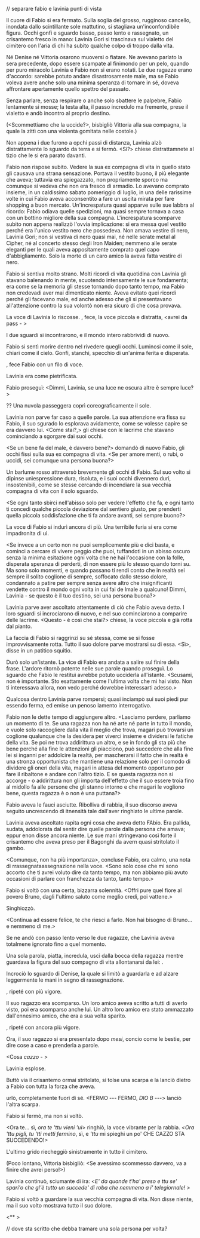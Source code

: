 // separare fabio e lavinia punti di vista

Il cuore di Fabio si era fermato. Sulla soglia del grosso, rugginoso cancello, inondata dallo scintillante sole mattutino, si stagliava un'inconfondibile figura. Occhi gonfi e sguardo basso, passo lento e rassegnato, un crisantemo fresco in mano: Lavinia Gori si trascinava sul vialetto del cimitero con l'aria di chi ha subito qualche colpo di troppo dalla vita.

Né Denise né Vittoria osarono muoversi o fiatare. Ne avevano parlato la sera precedente, dopo essere scampate al finimondo per un pelo, quando per puro miracolo Lavinia e Fabio non si erano notati. Le due ragazze erano d'accordo: sarebbe potuto andare disastrosamente male, ma se Fabio voleva avere anche solo una minima speranza di tornare in sé, doveva affrontare apertamente quello spettro del passato.

Senza parlare, senza respirare o anche solo sbattere le palpebre, Fabio lentamente si mosse; la testa alta, il passo incredulo ma fremente, prese il vialetto e andò incontro al proprio destino.

(<Scommettiamo che la uccide?>, bisbigliò Vittoria alla sua compagna, la quale la zittì con una violenta gomitata nelle costole.)

Non appena i due furono a opchi passi di distanza, Lavinia alzò distrattamente lo sguardo da terra e si fermò. <Sì?> chiese distrattamnete al tizio che le si era parato davanti.

Fabio non rispose subito. Vedere la sua ex compagna di vita in quello stato gli causava una strana sensazione. Portava il vestito buono, il più elegante che aveva; tuttavia era spiegazzato, non propriamente sporco ma comunque si vedeva che non era fresco di armadio. Lo avevano comprato insieme, in un caldissimo sabato pomeriggio di luglio, in una delle rarissime volte in cui Fabio aveva acconsentito a fare un uscita mirata per fare shopping a buon mercato. Un'increspatura quasi apparve sulle sue labbra al ricordo: Fabio odiava quelle spedizioni, ma quasi sempre tornava a casa con un bottino migliore della sua compagna. L'increspatura scomparve subito non appena realizzò l'ovvia implicazione: si era messa quel vestito perché era l'unico vestito nero che possedeva. Non amava vestire di nero, Lavinia Gori; non si vestiva di nero quasi mai, né nelle serate metal al Cipher, né al concerto stesso degli Iron Maiden; nemmeno alle serate eleganti per le quali aveva appositamente comprato quel capo d'abbigliamento. Solo la morte di un caro amico la aveva fatta vestire di nero.

Fabio si sentiva molto strano. Molti ricordi di vita quotidina con Lavinia gli stavano balenando in mente, scuotendo intensamente le sue fondamenta; era come se la memoria gli stesse tornando dopo tanto tempo, ma Fabio non credevadi aver mai dimenticato niente. Aveva evitato quei ricordi perché gli facevano male, ed anche adesso che gli si presentavano all'attenzione contro la sua volontò non era sicuro di che cosa provava.

La voce di Lavinia lo riscosse. <Scusa>, fece, la voce piccola e distratta, <avrei da pass - >

I due sguardi si incontrarono, e il mondo intero rabbrividì di nuovo.

Fabio si sentì morire dentro nel rivedere quegli occhi. Luminosi come il sole, chiari come il cielo. Gonfi, stanchi, specchio di un'anima ferita e disperata.

<La luce>, fece Fabio con un filo di voce. <La luce che oscura tutte le altre>

Lavinia era come pietrificata.

Fabio proseguì: <Dimmi, Lavinia, se una luce ne oscura altre è sempre luce?>

?? Una nuvola passeggera coprì coreograficamente il sole.

Lavinia non parve far caso a quelle parole. La sua attenzione era fissa su Fabio, il suo sgurado lo esplorava avidamente, come se volesse capire se era davvero lui. <Come stai?,> gli chiese con le lacrime che stavano cominciando a sgorgare dai suoi occhi.

<Se un bene fa del male, è davvero bene?> domandò di nuovo Fabio, gli occhi fissi sulla sua ex compagna di vita. <Se per amore menti, o rubi, o uccidi, sei comunque una persona buona?>

Un barlume rosso attraversò brevemente gli occhi di Fabio. Sul suo volto si dipinse unìespressione dura, risoluta, e i suoi occhi divennero duri, insostenibili, come se stesse cercando di incendiare la sua vecchia compagna di vita con il solo sguardo.

<Se ogni tanto sbirci nell'abisso solo per vedere l'effetto che fa, e ogni tanto ti concedi qualche piccola deviazione dal sentiero giusto, per prenderti quella piccola soddisfazione che ti fa andare avanti, sei sempre buono?>

La voce di Fabio si indurì ancora di più. Una terribile furia si era come impadronita di ui.

<Se invece a un certo non ne puoi semplicemente più e dici basta, e cominci a cercare di vivere peggio che puoi, tuffandoti in un abisso oscuro senza la minima esitazione ogni volta che ne hai l'occasione con la folle, disperata  speranza di perderti, di non essere più lo stesso quando torni su. Ma sono solo momenti, e quando passano ti rendi conto che in realtà sei sempre il solito coglione di sempre, soffocato dallo stesso dolore, condannato a patire per sempre senza avere altro che insignificanti vendette contro il mondo ogni volta in cui fai de lmale a qualcuno! Dimmi, Lavinia - se questo è il tuo destino, sei una persona buona?>

Lavinia parve aver ascoltato attentamente di ciò che Fabio aveva detto. I loro sguardi si incrociarono di nuovo, e nel suo cominciarono a comparire delle lacrime. <Questo - è così che stai?> chiese, la voce piccola e già rotta dal pianto.

La faccia di Fabio si raggrinzì su sé stessa, come se si fosse improvvisamente rotta. Tutto il suo dolore parve mostrarsi su di essa. <Sì>, disse in un patitico squitìo.

Durò solo un'istante.
La vice di Fabio era andata a salire sul finire della frase. L'ardore ritornò potente nelle sue parole quando proseguì. Lo sguardo che Fabio le restituì avrebbe potuto ucciderla all'istante. <Scusami, non è importante. Sto esattamente come l'ultima volta che mi hai visto. Non ti interessava allora, non vedo perché dovrebbe interessarti adesso.>

Qualcosa dentro Lavinia parve rompersi; quasi inciampò sui suoi piedi pur essendo ferma, ed emise un penoso lamento interrogativo.

Fabio non le dette tempo di aggiungere altro. <Lasciamo perdere, parliamo un momento di te. Se una ragazza non ha né arte né parte in tutto il mondo, e vuole solo raccogliere dalla vita il meglio che trova, magari può trovarsi un coglione qualunque che la desidera per viverci insieme e dividersi le fatiche della vita. Se poi ne trova addirittura un altro, e se in fondo gli sta più che bene perché alla fine le attenzioni gli piacciono, può succedere che alla fine lei si inganni per addolcire la realtà, per mascherarsi il fatto che in realtà è una stronza opportunista che mantiene una relazione solo per il comodo di dividere gli oneri della vita, magari in attesa del momento opportuno per fare il ribaltone e andare con l'altro tizio. E se questa ragazza non si accorge - o addirittura non gli importa dell'effetto che il suo essere troia fino al midollo fa alle persone che gli stanno intorno e che magari le  vogliono bene, questa ragazza è o non è una puttana?>

Fabio aveva le fauci asciutte. Ribolliva di rabbia, il suo discorso aveva seguito uncrescendo di itnensità tale dall'aver ringhiato le ultime parole.

Lavinia aveva ascoltato rapita ogni cosa che aveva detto FAbio. Era pallida, sudata, addolorata dal sentir dire quelle parole dalla persona che amava; eppur enon disse ancora niente. Le sue mani stringevano così forte il crisantemo che aveva preso per il Bagonghi da avern quasi stritolato il gambo.

<Comunque, non ha più importanza>, concluse Fabio, ora calmo, una nota di rrassegnataassegnazione nella voce. <Sono solo cose che mi sono accorto che ti avrei voluto dire da tanto tempo, ma non abbiamo più avuto occasioni di parlare con franchezza da tanto, tanto tempo.>

Fabio si voltò con una certa, bizzarra solennità. <Offri pure quel fiore al povero Bruno, dagli l'ultimo saluto come meglio credi, poi vattene.>

Singhiozzò.

<Continua ad essere felice, te che riesci a farlo. Non hai bisogno di Bruno... e nemmeno di me.>

Se ne andò con passo lento verso le due ragazze, che Lavinia aveva totalmene ignorato fino a quel momento.

Una sola parola, piatta, incredula, uscì dalla bocca della ragazza mentre guardava la figura del suo compagno di vita allontanarsi da lei: <Cosa>.

Incrociò lo sguardo di Denise, la quale si limitò a guardarla e ad alzare leggermente le mani in segno di rassegnazione.

<Cosa>, ripeté con più vigore.

Il suo ragazzo era scomparso. Un loro amico aveva scritto a tutti di averlo visto, poi era scomparso anche lui. Un altro loro amico era stato ammazzato dall'ennesimo amico, che era a sua volta sparito.

<Cosa>, ripeté con ancora più vigore.

Ora, il suo ragazzo si era presentato dopo *mesi*, concio come le bestie, per dire cose a caso e prenderla a parole.

<Cosa *cazzo* - >

Lavinia esplose.

Buttò via il crisantemo ormai stritolato, si tolse una scarpa e la lanciò dietro a Fabio con tutta la forza che aveva.

<COSA CAZZO SUCCEDE> urlò, completamente fuori di sé. <FERMO --- FERMO, *DIO B ---*> lanciò l'altra scarpa.

Fabio si fermò, ma non si voltò.

<Ora te... sì, *ora te 'ttu vieni 'ui*> ringhiò, la voce vibrante per la rabbia. <*Ora 'ttu pigli, tu 'tti metti fermino*, sì, e *'ttu* mi spieghi un po' CHE CAZZO STA SUCCEDENDO!>

L'ultimo grido riecheggiò sinistramente in tutto il cimitero.

(Poco lontano, Vittoria bisbigliò: <Se avessimo scommesso davvero, va a finire che avrei perso!>)

Lavinia continuò, sciumante di ira: <*E' da quande t'ha' preso e ttu se' spari'o che gl'è tutto un succede' di roba che nemmeno a i' telegiornale!* >

Fabio si voltò a guardare la sua vecchia compagna di vita. Non disse niente, ma il suo volto mostrava tutto il suo dolore.

<** >

// dove sta scritto che debba tramare una sola persona per volta?